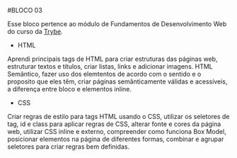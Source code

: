 #BLOCO 03

Esse bloco pertence ao módulo de Fundamentos de Desenvolvimento Web do curso da [Trybe](https://www.betrybe.com/).

- HTML

Aprendi principais tags de HTML para criar estruturas das páginas web, estruturar textos e títulos, criar listas, links e adicionar imagens. HTML Semântico, fazer uso dos elemtentos de acordo com o sentido e o proposito que eles têm, criar páginas semânticamente válidas e acessíveis, a diferença entre bloco e elementos inline.

- CSS

Criar regras de estilo para tags HTML usando o CSS, utilizar os seletores de tag, id e class para aplicar regras de CSS, alterar fonte e cores da página web, utilizar CSS inline e externo, compreender como funciona Box Model, posicionar elementos na página de diferentes formas, combinar e agrupar seletores para criar regras bem definidas.